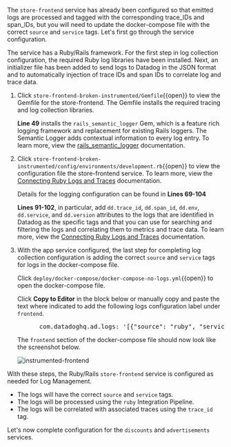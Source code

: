 The `store-frontend` service has already been configured so that emitted logs are processed and tagged with the corresponding trace_IDs and span_IDs, but you will need to update the docker-compose file with the correct `source` and `service` tags. Let's first go through the service configuration.

The service has a Ruby/Rails framework. For the first step in log collection configuration, the required Ruby log libraries have been installed. Next, an initializer file has been added to send logs to Datadog in the JSON format and to automatically injection of trace IDs and span IDs to correlate log and trace data. 

1. Click `store-frontend-broken-instrumented/Gemfile`{{open}} to view the Gemfile for the store-frontend. The Gemfile installs the required tracing and log collection libraries.

    **Line 49** installs the `rails_semantic_logger` Gem, which is a feature rich logging framework and replacement for existing Rails loggers. The Semantic Logger adds contextual information to every log entry. To learn more, view the <a href="https://github.com/rocketjob/rails_semantic_logger/tree/47112b2c9effe7ab72f4f99d46875ed8d67d0965" target="_blank">rails_semantic_logger</a> documentation. 

2. Click `store-frontend-broken-instrumented/config/environments/development.rb`{{open}} to view the configuration file the store-frontend service. To learn more, view the <a href="https://docs.datadoghq.com/tracing/connect_logs_and_traces/ruby/?tab=lograge#automatic-trace-id-injection" target="_blank">Connecting Ruby Logs and Traces</a> documentation. 

    Details for the logging configuration can be found in **Lines 69-104** 
    
    **Lines 91-102**, in particular, add `dd.trace_id`, `dd.span_id`, `dd.env`, `dd.service`, and `dd.version` attributes to the logs that are identified in Datadog as the specific tags and that you can use for searching and filtering the logs and correlating them to metrics and trace data. To learn more, view the <a href="https://docs.datadoghq.com/tracing/connect_logs_and_traces/ruby/?tab=lograge#automatic-trace-id-injection" target="_blank">Connecting Ruby Logs and Traces</a> documentation.

3. With the app service configured, the last step for completing log collection configuration is adding the correct `source` and `service` tags for logs in the docker-compose file. 

    Click `deploy/docker-compose/docker-compose-no-logs.yml`{{open}} to open the docker-compose file.

    Click **Copy to Editor** in the block below or manually copy and paste the text where indicated to add the following logs configuration label under `frontend`.

    <pre class="file" data-filename="docker-compose-no-logs.yml" data-target="insert" data-marker="# add frontend log labels">
         com.datadoghq.ad.logs: '[{"source": "ruby", "service": "store-frontend"}]'</pre>

    The `frontend` section of the docker-compose file should now look like the screenshot below. 

    ![instrumented-frontend](collectlogsapp2/assets/instrumented-frontend.png)


With these steps, the Ruby/Rails `store-frontend` service is configured as needed for Log Management. 
- The logs will have the correct `source` and `service` tags.
- The logs will be processed using the `ruby` Integration Pipeline.
- The logs will be correlated with associated traces using the `trace_id` tag. 

Let's now complete configuration for the `discounts` and `advertisements` services.